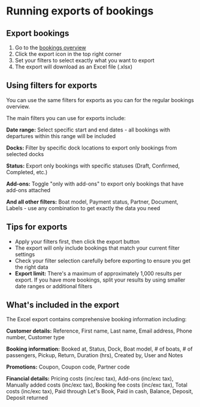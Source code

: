 # Running exports of bookings

## Export bookings

1. Go to the [bookings overview](https://dashboard.letsbook.app/bookings)
2. Click the export icon in the top right corner
3. Set your filters to select exactly what you want to export
4. The export will download as an Excel file (.xlsx)

## Using filters for exports

You can use the same filters for exports as you can for the regular bookings overview. 

The main filters you can use for exports include:

**Date range:** Select specific start and end dates - all bookings with departures within this range will be included

**Docks:** Filter by specific dock locations to export only bookings from selected docks

**Status:** Export only bookings with specific statuses (Draft, Confirmed, Completed, etc.)

**Add-ons:** Toggle "only with add-ons" to export only bookings that have add-ons attached

**And all other filters:** Boat model, Payment status, Partner, Document, Labels - use any combination to get exactly the data you need

## Tips for exports

- Apply your filters first, then click the export button
- The export will only include bookings that match your current filter settings
- Check your filter selection carefully before exporting to ensure you get the right data
- **Export limit:** There's a maximum of approximately 1,000 results per export. If you have more bookings, split your results by using smaller date ranges or additional filters

## What's included in the export

The Excel export contains comprehensive booking information including:

**Customer details:** Reference, First name, Last name, Email address, Phone number, Customer type

**Booking information:** Booked at, Status, Dock, Boat model, # of boats, # of passengers, Pickup, Return, Duration (hrs), Created by, User and Notes

**Promotions:** Coupon, Coupon code, Partner code

**Financial details:** Pricing costs (inc/exc tax), Add-ons (inc/exc tax), Manually added costs (inc/exc tax), Booking fee costs (inc/exc tax), Total costs (inc/exc tax), Paid through Let's Book, Paid in cash, Balance, Deposit, Deposit returned
